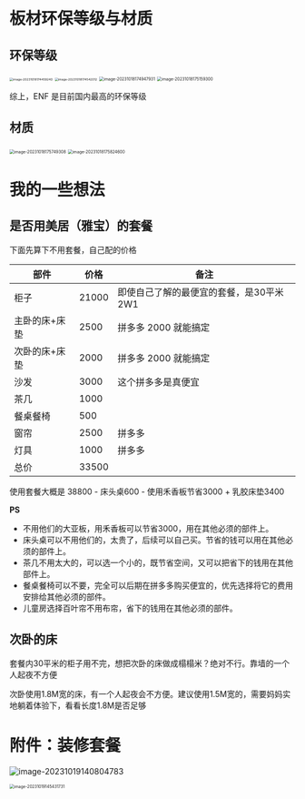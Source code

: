 # 板材环保等级与材质

## 环保等级

<img src="C:\ImageA\image-20231018174459240.png" alt="image-20231018174459240" style="zoom:38%;" />

<img src="C:\ImageA\image-20231018174542012.png" alt="image-20231018174542012" style="zoom:38%;" />

<img src="C:\ImageA\image-20231018174947931.png" alt="image-20231018174947931" style="zoom: 50%;" />

<img src="C:\ImageA\image-20231018175159300.png" alt="image-20231018175159300" style="zoom: 50%;" />

综上，ENF 是目前国内最高的环保等级

## 材质

<img src="C:\ImageA\image-20231018175749308.png" alt="image-20231018175749308" style="zoom:50%;" />

<img src="C:\ImageA\image-20231018175824600.png" alt="image-20231018175824600" style="zoom:50%;" />

# 我的一些想法

## 是否用美居（雅宝）的套餐

下面先算下不用套餐，自己配的价格

| 部件          | 价格  | 备注                                     |
| ------------- | ----- | ---------------------------------------- |
| 柜子          | 21000 | 即使自己了解的最便宜的套餐，是30平米 2W1 |
| 主卧的床+床垫 | 2500  | 拼多多 2000 就能搞定                     |
| 次卧的床+床垫 | 2000  | 拼多多 2000 就能搞定                     |
| 沙发          | 3000  | 这个拼多多是真便宜                       |
| 茶几          | 1000  |                                          |
| 餐桌餐椅      | 500   |                                          |
| 窗帘          | 2500  | 拼多多                                   |
| 灯具          | 1000  | 拼多多                                   |
| 总价          | 33500 |                                          |

使用套餐大概是 38800 - 床头桌600 - 使用禾香板节省3000 + 乳胶床垫3400

**PS**

- 不用他们的大亚板，用禾香板可以节省3000，用在其他必须的部件上。
- 床头桌可以不用他们的，太贵了，后续可以自己买。节省的钱可以用在其他必须的部件上。
- 茶几不用太大的，可以选一个小的，既节省空间，又可以把省下的钱用在其他部件上。
- 餐桌餐椅可以不要，完全可以后期在拼多多购买便宜的，优先选择将它的费用安排给其他必须的部件。
- 儿童房选择百叶帘不用布帘，省下的钱用在其他必须的部件。

## 次卧的床

套餐内30平米的柜子用不完，想把次卧的床做成榻榻米？绝对不行。靠墙的一个人起夜不方便

次卧使用1.8M宽的床，有一个人起夜会不方便。建议使用1.5M宽的，需要妈妈实地躺着体验下，看看长度1.8M是否足够

# 附件：装修套餐

![image-20231019140804783](C:\ImageA\image-20231019140804783.png)

<img src="C:\ImageA\image-20231019145431731.png" alt="image-20231019145431731" style="zoom: 50%;" />